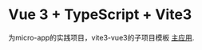 # Vue 3 + TypeScript + Vite3

为micro-app的实践项目，vite3-vue3的子项目模板
[主应用](https://github.com/YANXGG/vite-micro-template).
